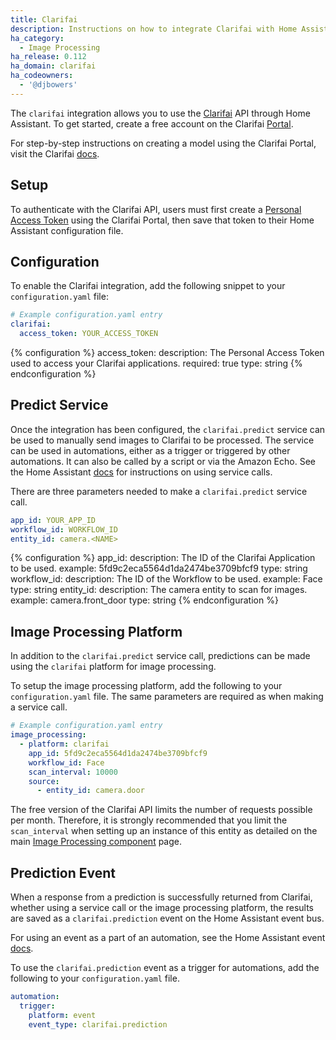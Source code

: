 ```yaml
---
title: Clarifai
description: Instructions on how to integrate Clarifai with Home Assistant.
ha_category:
  - Image Processing
ha_release: 0.112
ha_domain: clarifai
ha_codeowners:
  - '@djbowers'
---
```


The `clarifai` integration allows you to use the
[Clarifai](https://www.clarifai.com/) API through Home Assistant.
To get started, create a free account on the Clarifai [Portal](https://portal.clarifai.com/signup).

For step-by-step instructions on creating a model using the Clarifai Portal, 
visit the Clarifai [docs](https://docs.clarifai.com/portal-guide/portal_overview).

## Setup

To authenticate with the Clarifai API, users must first create a [Personal Access Token](https://docs.clarifai.com/getting-started/authentication/personal-access-tokens)
using the Clarifai Portal, then save that token to their Home Assistant configuration file.

## Configuration

To enable the Clarifai integration,
add the following snippet to your `configuration.yaml` file:

```yaml
# Example configuration.yaml entry
clarifai:
  access_token: YOUR_ACCESS_TOKEN
```

{% configuration %}
access_token:
  description: The Personal Access Token used to access your Clarifai applications.
  required: true
  type: string
{% endconfiguration %}

## Predict Service

Once the integration has been configured, the `clarifai.predict` service can be used
to manually send images to Clarifai to be processed. The service can be used in automations,
either as a trigger or triggered by other automations. It can also be called by a script
or via the Amazon Echo. See the Home Assistant [docs](/docs/scripts/service-calls/)
for instructions on using service calls.

There are three parameters needed to make a `clarifai.predict` service call.

```yaml
app_id: YOUR_APP_ID
workflow_id: WORKFLOW_ID
entity_id: camera.<NAME>
```

{% configuration %}
app_id:
  description: The ID of the Clarifai Application to be used.
  example: 5fd9c2eca5564d1da2474be3709bfcf9
  type: string
workflow_id:
  description: The ID of the Workflow to be used.
  example: Face
  type: string
entity_id:
  description: The camera entity to scan for images.
  example: camera.front_door
  type: string
{% endconfiguration %}

## Image Processing Platform

In addition to the `clarifai.predict` service call, predictions can be made using the
`clarifai` platform for image processing. 

To setup the image processing platform, add the following to your `configuration.yaml` file.
The same parameters are required as when making a service call.

```yaml
# Example configuration.yaml entry
image_processing:
  - platform: clarifai
    app_id: 5fd9c2eca5564d1da2474be3709bfcf9
    workflow_id: Face
    scan_interval: 10000
    source:
      - entity_id: camera.door
```

The free version of the Clarifai API limits the number of requests possible 
per month. Therefore, it is strongly recommended that you limit the `scan_interval` when 
setting up an instance of this entity as detailed on the main [Image Processing component](/integrations/image_processing/) page.

## Prediction Event

When a response from a prediction is successfully returned from Clarifai, whether using
a service call or the image processing platform, the results are
saved as a `clarifai.prediction` event on the Home Assistant event bus. 

For using an event as a part of an automation, see the Home Assistant event [docs](/docs/configuration/events/).

To use the `clarifai.prediction` event as a trigger for automations, add the following to
your `configuration.yaml` file. 

```yaml
automation:
  trigger:
    platform: event
    event_type: clarifai.prediction
```